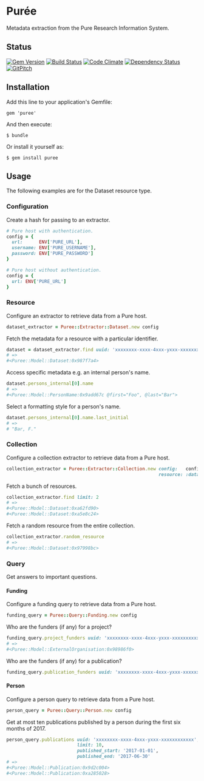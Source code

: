 # Pur&#233;e

Metadata extraction from the Pure Research Information System.

## Status

[![Gem Version](https://badge.fury.io/rb/puree.svg)](https://badge.fury.io/rb/puree)
[![Build Status](https://semaphoreci.com/api/v1/aalbinclark/puree/branches/master/badge.svg)](https://semaphoreci.com/aalbinclark/puree)
[![Code Climate](https://codeclimate.com/github/lulibrary/puree/badges/gpa.svg)](https://codeclimate.com/github/lulibrary/puree)
[![Dependency Status](https://www.versioneye.com/user/projects/5899d253a86053003f389e1f/badge.svg?style=flat-square)](https://www.versioneye.com/user/projects/5899d253a86053003f389e1f)
[![GitPitch](https://gitpitch.com/assets/badge.svg)](https://gitpitch.com/lulibrary/puree)

## Installation

Add this line to your application's Gemfile:

    gem 'puree'

And then execute:

    $ bundle

Or install it yourself as:

    $ gem install puree


## Usage
The following examples are for the Dataset resource type.

### Configuration

Create a hash for passing to an extractor.

```ruby
# Pure host with authentication.
config = {
  url:      ENV['PURE_URL'],
  username: ENV['PURE_USERNAME'],
  password: ENV['PURE_PASSWORD']
}
```

```ruby
# Pure host without authentication.
config = {
  url: ENV['PURE_URL']
}
```

### Resource

Configure an extractor to retrieve data from a Pure host.

```ruby
dataset_extractor = Puree::Extractor::Dataset.new config
```

Fetch the metadata for a resource with a particular identifier.

```ruby
dataset = dataset_extractor.find uuid: 'xxxxxxxx-xxxx-4xxx-yxxx-xxxxxxxxxxxx'
# =>
#<Puree::Model::Dataset:0x987f7a4>
```

Access specific metadata e.g. an internal person's name.

```ruby
dataset.persons_internal[0].name
# =>
#<Puree::Model::PersonName:0x9add67c @first="Foo", @last="Bar">
```

Select a formatting style for a person's name.

```ruby
dataset.persons_internal[0].name.last_initial
# =>
# "Bar, F."
```

### Collection

Configure a collection extractor to retrieve data from a Pure host.

```ruby
collection_extractor = Puree::Extractor::Collection.new config:   config,
                                                        resource: :dataset
```

Fetch a bunch of resources.

```ruby
collection_extractor.find limit: 2
# =>
#<Puree::Model::Dataset:0xa62fd90>
#<Puree::Model::Dataset:0xa5e8c24>
```

Fetch a random resource from the entire collection.

```ruby
collection_extractor.random_resource
# =>
#<Puree::Model::Dataset:0x97998bc>
```

### Query

Get answers to important questions.

#### Funding

Configure a funding query to retrieve data from a Pure host.

```ruby
funding_query = Puree::Query::Funding.new config
```

Who are the funders (if any) for a project?

```ruby
funding_query.project_funders uuid: 'xxxxxxxx-xxxx-4xxx-yxxx-xxxxxxxxxxxx'
# =>
#<Puree::Model::ExternalOrganisation:0x98986f0>
```

Who are the funders (if any) for a publication?

```ruby
funding_query.publication_funders uuid: 'xxxxxxxx-xxxx-4xxx-yxxx-xxxxxxxxxxxx'
```

#### Person

Configure a person query to retrieve data from a Pure host.

```ruby
person_query = Puree::Query::Person.new config
```

Get at most ten publications published by a person during the first six months of 2017.

```ruby
person_query.publications uuid: 'xxxxxxxx-xxxx-4xxx-yxxx-xxxxxxxxxxxx',
                          limit: 10,
                          published_start: '2017-01-01',
                          published_end: '2017-06-30'
# =>
#<Puree::Model::Publication:0x9d2c004>
#<Puree::Model::Publication:0xa285028>
```